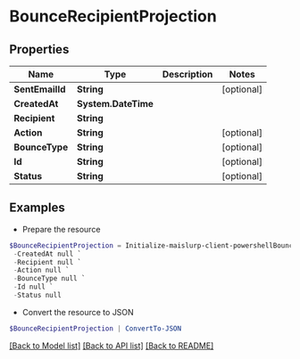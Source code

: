 # BounceRecipientProjection
## Properties

Name | Type | Description | Notes
------------ | ------------- | ------------- | -------------
**SentEmailId** | **String** |  | [optional] 
**CreatedAt** | **System.DateTime** |  | 
**Recipient** | **String** |  | 
**Action** | **String** |  | [optional] 
**BounceType** | **String** |  | [optional] 
**Id** | **String** |  | [optional] 
**Status** | **String** |  | [optional] 

## Examples

- Prepare the resource
```powershell
$BounceRecipientProjection = Initialize-maislurp-client-powershellBounceRecipientProjection  -SentEmailId null `
 -CreatedAt null `
 -Recipient null `
 -Action null `
 -BounceType null `
 -Id null `
 -Status null
```

- Convert the resource to JSON
```powershell
$BounceRecipientProjection | ConvertTo-JSON
```

[[Back to Model list]](../README#documentation-for-models) [[Back to API list]](../README#documentation-for-api-endpoints) [[Back to README]](../README)

